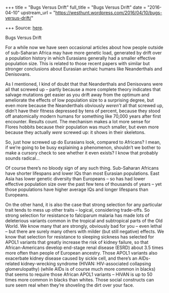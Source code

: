 +++
title = "Bugs Versus Drift"
full_title = "Bugs Versus Drift"
date = "2016-04-10"
upstream_url = "https://westhunt.wordpress.com/2016/04/10/bugs-versus-drift/"

+++
Source: [here](https://westhunt.wordpress.com/2016/04/10/bugs-versus-drift/).

Bugs Versus Drift

For a while now we have seen occasional articles about how people
outside of sub-Saharan Africa may have more genetic load, generated by
drift over a population history in which Eurasians generally had a
smaller effective population size. This is related to those recent
papers with similar but stronger conclusions about Eurasian archaic
humans like Neanderthals and Denisovans.

As I mentioned, I kind of doubt that that Neanderthals and Denisovans
were all that screwed up – partly because a more complete theory
indicates that salvage mutations get easier as you drift away from the
optimum and ameliorate the effects of low population size to a
surprising degree, but even more because the Neanderthals obviously
*weren’t* all that screwed up, didn’t have their fitness depressed by
tens of percent, because they stood off anatomically modern humans for
something like 70,000 years after first encounter. Results count. The
mechanism makes a lot more sense for Flores hobbits because their
population was much smaller, but even more because they actually *were*
screwed up: it shows in their skeletons.

So, just how screwed up do Eurasians look, compared to Africans? I mean,
if we’re going to be busy explaining a phenomenon, shouldn’t we bother
to make a cursory check to see whether it even exists? I know that
probably sounds radical…

Of course there’s no bloody sign of any such thing. Sub-Saharan Africans
have shorter lifespans and lower IQs than most Eurasian populations.
East Asia has lower genetic diversity than Europeans – so has had lower
effective population size over the past few tens of thousands of years –
yet those populations have higher average IQs and longer lifespans than
Europeans.

On the other hand, it is also the case that strong selection for any
particular trait tends to mess up other traits – logical, considering
trade-offs. So strong selection for resistance to falciparum malaria has
made lots of deleterious variants common in the tropical and subtropical
parts of the Old World. We know many that are strongly, obviously bad
for you – even lethal – but there are surely many others with milder
(but still negative) effects. We know that selection for resistance to
sleeping sickness has selected for APOL1 variants that greatly increase
the risk of kidney failure, so that African-Americans develop end-stage
renal disease (ESRD) about 3.5 times more often than people of European
ancestry. Those APOL1 variants also exacerbate kidney disease caused by
sickle cell, and there’s an AIDs-related kidney-wrecking syndrome
(HIVAN: HIV-associated collapsing glomerulopathy) (while AIDs is of
course much more common in blacks) that seems to require those African
APOL1 variants – HIVAN is up to 50 times more common in blacks than
whites. Those social constructs can sure seem real when they’re
shoveling the dirt over your face.

